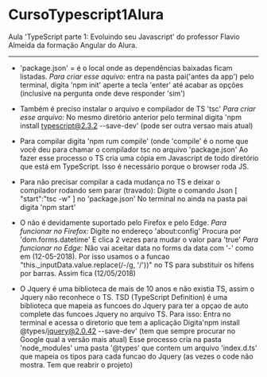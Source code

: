 # CursoTypescript1Alura
Aula 'TypeScript parte 1: Evoluindo seu Javascript' do professor Flavio Almeida da  formação Angular do Alura.

-----------------------------------------------------------------------------------------------------------------------------

-  'package.json' = é o local onde as dependências baixadas ficam listadas. 
*Para criar esse aquivo:*
entra na pasta pai('antes da app') pelo terminal, digita 'npm init' aperte a tecla 'enter' até acabar as opções (inclusive na pergunta onde deve responder 'sim')

-  Também é preciso instalar o arquivo e compilador de TS 'tsc' 
*Para criar esse arquivo:*
No mesmo diretório anterior pelo terminal digita 'npm install typescript@2.3.2 --save-dev' (pode ser outra versao mais atual)

-  Para compilar digita 'npm rum compile' (onde 'compile' é o nome que você deu para chamar o compilador tsc no arquivo 'package.json' Ao fazer esse processo o TS cria uma cópia em Javascript de todo diretório que está em TypeScript. Isso é necessário porque o browser roda JS.

-  Para não precisar compilar a cada mudança no TS e deixar o compilador rodando sem parar (travado): 
Digite o comando Json [ "start":"tsc -w" ] no 'package.json' 
No terminal no ainda na pasta pai digita 'npm start'

-  O não é devidamente suportado pelo Firefox e pelo Edge. 
*Para funcionar no Firefox:*
Digite no endereço 'about:config' 
Procura por 'dom.forms.datetime' 
E clica 2 vezes para mudar o valor para 'true' 
*Para funcionar no Edge:*
Não vai aceitar data no forms da data com '-' como em (12-05-2018). Por isso usamos o a funcao "this._inputData.value.replace(/-/g, '/'))" no TS para substituir os hifens por barras. Assim fica (12/05/2018)

-  O Jquery é uma biblioteca de mais de 10 anos e não existia TS, assim o Jquery não reconhece o TS. 
TSD (TypeScript Definition) é uma biblioteca que mapeia as funcoes do Jquery para ter a opçao de auto complete das funcoes Jquery no arquivo TS. Para isso:
Entra no terminal e acessa o diretorio que tem a aplicação
Digita'npm install @types/jquery@2.0.42 --save-dev'  (tem que sempre procurar no Google qual a versão mais atual)
Esse processo cria na pasta 'node_modules' uma pasta '@types' que contem um arquivo 'index.d.ts' que mapeia os tipos para cada funcao do Jquery (as vezes o code não mostra. Tem que reabrir o projeto)
